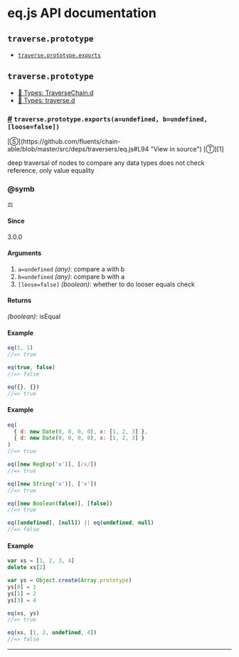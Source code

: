# eq.js API documentation

<!-- div class="toc-container" -->

<!-- div -->

## `traverse.prototype`
* <a href="#traverse-prototype-exports">`traverse.prototype.exports`</a>

<!-- /div -->

<!-- /div -->

<!-- div class="doc-container" -->

<!-- div -->

## `traverse.prototype`

<!-- div -->

* <a href="https://github.com/fluents/chain-able/blob/master/typings/TraverseChain.d.ts">🌊  Types: TraverseChain.d</a>&nbsp;
* <a href="https://github.com/fluents/chain-able/blob/master/typings/traverse.d.ts">🌊  Types: traverse.d</a>&nbsp;

<h3 id="traverse-prototype-exports"><a href="#traverse-prototype-exports">#</a>&nbsp;<code>traverse.prototype.exports(a=undefined, b=undefined, [loose=false])</code></h3>
[&#x24C8;](https://github.com/fluents/chain-able/blob/master/src/deps/traversers/eq.js#L94 "View in source") [&#x24C9;][1]

deep traversal of nodes to compare any data types does not check reference, only value equality


### @symb 

⚖️ 
#### Since
3.0.0

#### Arguments
1. `a=undefined` *(any)*: compare a with b
2. `b=undefined` *(any)*: compare b with a
3. `[loose=false]` *(boolean)*: whether to do looser equals check

#### Returns
*(boolean)*: isEqual

#### Example
```js
eq(1, 1)
//=> true

eq(true, false)
//=> false

eq({}, {})
//=> true

```
#### Example
```js
eq(
  { d: new Date(0, 0, 0, 0), x: [1, 2, 3] },
  { d: new Date(0, 0, 0, 0), x: [1, 2, 3] }
)
//=> true

eq([new RegExp('x')], [/x/])
//=> true

eq([new String('x')], ['x'])
//=> true

eq([new Boolean(false)], [false])
//=> true

eq([undefined], [null]) || eq(undefined, null)
//=> false

```
#### Example
```js
var xs = [1, 2, 3, 4]
delete xs[2]

var ys = Object.create(Array.prototype)
ys[0] = 1
ys[1] = 2
ys[3] = 4

eq(xs, ys)
//=> true

eq(xs, [1, 2, undefined, 4])
//=> false

```
---

<!-- /div -->

<!-- /div -->

<!-- /div -->

 [1]: #traverse.prototype "Jump back to the TOC."
